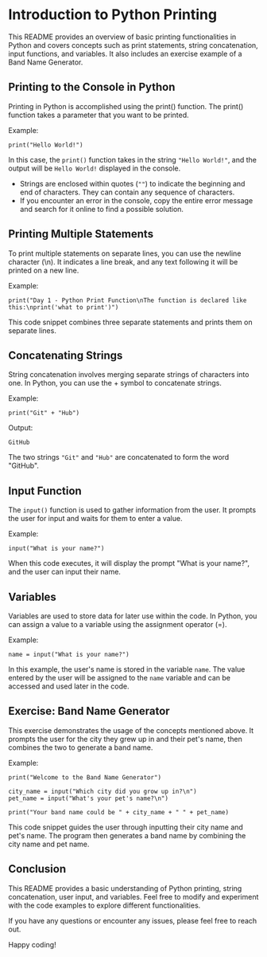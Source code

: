 # Introduction to Python Printing

This README provides an overview of basic printing functionalities in Python and covers concepts such as print statements, string concatenation, input functions, and variables. It also includes an exercise example of a Band Name Generator.

## Printing to the Console in Python

Printing in Python is accomplished using the print() function. The print() function takes a parameter that you want to be printed.

Example:

```
print("Hello World!")
```

In this case, the `print()` function takes in the string `"Hello World!"`, and the output will be `Hello World!` displayed in the console.

- Strings are enclosed within quotes (`""`) to indicate the beginning and end of characters. They can contain any sequence of characters.
- If you encounter an error in the console, copy the entire error message and search for it online to find a possible solution.

## Printing Multiple Statements

To print multiple statements on separate lines, you can use the newline character (\n). It indicates a line break, and any text following it will be printed on a new line.

Example:

```
print("Day 1 - Python Print Function\nThe function is declared like this:\nprint('what to print')")
```

This code snippet combines three separate statements and prints them on separate lines.

## Concatenating Strings

String concatenation involves merging separate strings of characters into one. In Python, you can use the + symbol to concatenate strings.

Example:

```
print("Git" + "Hub")
```

Output:

```
GitHub
```

The two strings `"Git"` and `"Hub"` are concatenated to form the word "GitHub".

## Input Function

The `input()` function is used to gather information from the user. It prompts the user for input and waits for them to enter a value.

Example:

```
input("What is your name?")
```

When this code executes, it will display the prompt "What is your name?", and the user can input their name.

## Variables

Variables are used to store data for later use within the code. In Python, you can assign a value to a variable using the assignment operator (=).

Example:

```
name = input("What is your name?")
```

In this example, the user's name is stored in the variable `name`. The value entered by the user will be assigned to the `name` variable and can be accessed and used later in the code.

## Exercise: Band Name Generator

This exercise demonstrates the usage of the concepts mentioned above. It prompts the user for the city they grew up in and their pet's name, then combines the two to generate a band name.

Example:

```
print("Welcome to the Band Name Generator")

city_name = input("Which city did you grow up in?\n")
pet_name = input("What's your pet's name?\n")

print("Your band name could be " + city_name + " " + pet_name)
```

This code snippet guides the user through inputting their city name and pet's name. The program then generates a band name by combining the city name and pet name.

## Conclusion

This README provides a basic understanding of Python printing, string concatenation, user input, and variables. Feel free to modify and experiment with the code examples to explore different functionalities.

If you have any questions or encounter any issues, please feel free to reach out.

Happy coding!
